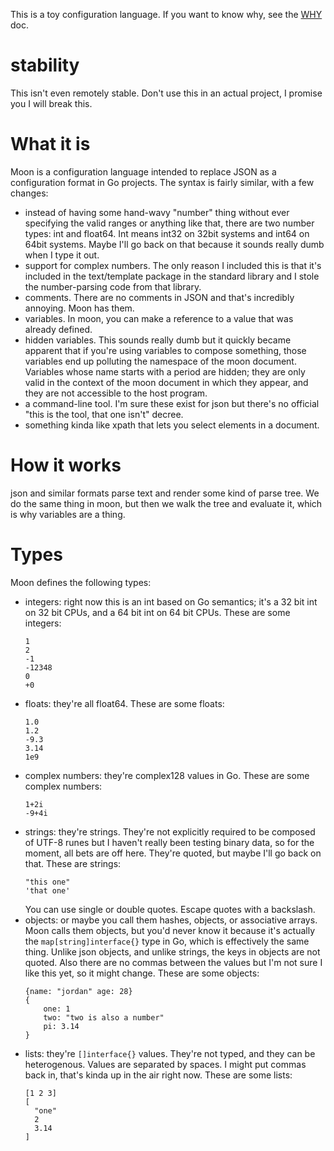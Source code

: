 This is a toy configuration language.  If you want to know why, see the [WHY](WHY.md) doc.

# stability

This isn't even remotely stable.  Don't use this in an actual project, I
promise you I will break this.

# What it is

Moon is a configuration language intended to replace JSON as a configuration
format in Go projects.  The syntax is fairly similar, with a few changes:

- instead of having some hand-wavy "number" thing without ever specifying the
  valid ranges or anything like that, there are two number types: int and
  float64.  Int means int32 on 32bit systems and int64 on 64bit systems.  Maybe
  I'll go back on that because it sounds really dumb when I type it out.
- support for complex numbers.  The only reason I included this is that it's
  included in the text/template package in the standard library and I stole the
  number-parsing code from that library.
- comments.  There are no comments in JSON and that's incredibly annoying.
  Moon has them.
- variables.  In moon, you can make a reference to a value that was already
  defined.
- hidden variables.  This sounds really dumb but it quickly became apparent
  that if you're using variables to compose something, those variables end up
  polluting the namespace of the moon document.  Variables whose name starts
  with a period are hidden; they are only valid in the context of the moon
  document in which they appear, and they are not accessible to the host
  program.
- a command-line tool.  I'm sure these exist for json but there's no official
  "this is the tool, that one isn't" decree.
- something kinda like xpath that lets you select elements in a document.

# How it works

json and similar formats parse text and render some kind of parse tree.  We do
the same thing in moon, but then we walk the tree and evaluate it, which is why
variables are a thing.

# Types

Moon defines the following types:

- integers: right now this is an int based on Go semantics; it's a 32 bit int
  on 32 bit CPUs, and a 64 bit int on 64 bit CPUs.  These are some integers:
  ```
  1
  2
  -1
  -12348
  0
  +0
  ```
- floats: they're all float64.  These are some floats:
  ```
  1.0
  1.2
  -9.3
  3.14
  1e9
  ```
- complex numbers: they're complex128 values in Go.  These are some complex numbers:
  ```
  1+2i
  -9+4i
  ```
- strings: they're strings.  They're not explicitly required to be composed of
  UTF-8 runes but I haven't really been testing binary data, so for the moment,
  all bets are off here.  They're quoted, but maybe I'll go back on that.
  These are strings:
  ```
  "this one"
  'that one'
  ```
  You can use single or double quotes.  Escape quotes with a backslash.
- objects: or maybe you call them hashes, objects, or associative arrays.  Moon
  calls them objects, but you'd never know it because it's actually the
  `map[string]interface{}` type in Go, which is effectively the same thing.
  Unlike json objects, and unlike strings, the keys in objects are not quoted.
  Also there are no commas between the values but I'm not sure I like this yet,
  so it might change.  These are some objects:
  ```
  {name: "jordan" age: 28}
  {
      one: 1
      two: "two is also a number"
      pi: 3.14
  }
  ```
- lists: they're `[]interface{}` values.  They're not typed, and they can be
  heterogenous.  Values are separated by spaces.  I might put commas back in,
  that's kinda up in the air right now.  These are some lists:
  ```
  [1 2 3]
  [
    "one"
    2
    3.14
  ]
  ```


